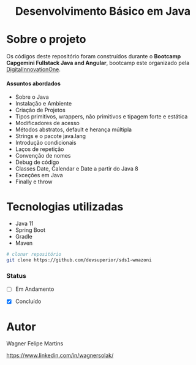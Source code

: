 <h1 align="center">Desenvolvimento Básico em Java</h1> 


# Sobre o projeto

Os códigos deste repositório foram construídos durante o **Bootcamp Capgemini Fullstack Java and Angular**, bootcamp este organizado pela [DigitalInnovationOne](https://digitalinnovation.one/sign-in "Site da DigitalInnovationOne").

#### Assuntos abordados
- Sobre o Java
- Instalação e Ambiente
- Criação de Projetos
- Tipos primitivos, wrappers, não primitivos e tipagem forte e estática
- Modificadores de acesso
- Métodos abstratos, default e herança múltipla
- Strings e o pacote java.lang
- Introdução condicionais
- Laços de repetição
- Convenção de nomes
- Debug de código
- Classes Date, Calendar e Date a partir do Java 8
- Exceções em Java
- Finally e throw



# Tecnologias utilizadas

- Java 11
- Spring Boot
- Gradle
- Maven


```bash
# clonar repositório
git clone https://github.com/devsuperior/sds1-wmazoni

```

### Status

- [ ] Em Andamento
- [X] Concluído


# Autor

Wagner Felipe Martins

https://www.linkedin.com/in/wagnersolak/

